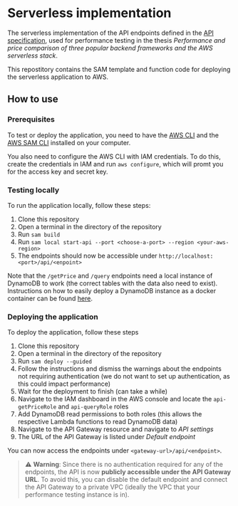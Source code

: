 # Serverless implementation

The serverless implementation of the API endpoints defined in the [API specification](https://github.com/frameworks-serverless-performance/api-specification), used for performance testing in the thesis *Performance and price comparison of three popular backend frameworks and the AWS serverless stack*.

This repostitory contains the SAM template and function code for deploying the serverless application to AWS.

## How to use
### Prerequisites
To test or deploy the application, you need to have the [AWS CLI](https://docs.aws.amazon.com/cli/latest/userguide/getting-started-install.html) and the [AWS SAM CLI](https://docs.aws.amazon.com/serverless-application-model/latest/developerguide/install-sam-cli.html) installed on your computer.

You also need to configure the AWS CLI with IAM credentials. To do this, create the credentials in IAM and run `aws configure`, which will promt you for the access key and secret key.

### Testing locally
To run the application locally, follow these steps:
1. Clone this repository
2. Open a terminal in the directory of the repository
3. Run `sam build`
4. Run `sam local start-api --port <choose-a-port> --region <your-aws-region>`
5. The endpoints should now be accessible under `http://localhost:<port>/api/<enpoint>`

Note that the `/getPrice` and `/query` endpoints need a local instance of DynamoDB to work (the correct tables with the data also need to exist). Instructions on how to easily deploy a DynamoDB instance as a docker container can be found [here](https://docs.aws.amazon.com/amazondynamodb/latest/developerguide/DynamoDBLocal.DownloadingAndRunning.html).

### Deploying the application
To deploy the application, follow these steps
1. Clone this repository
2. Open a terminal in the directory of the repository
3. Run `sam deploy --guided`
4. Follow the instructions and dismiss the warnings about the endpoints not requiring authentication (we do not want to set up authentication, as this could impact performance)
5. Wait for the deployment to finish (can take a while)
6. Navigate to the IAM dashboard in the AWS console and locate the `api-getPriceRole` and `api-queryRole` roles
7. Add DynamoDB read permissions to both roles (this allows the respective Lambda functions to read DynamoDB data)
8. Navigate to the API Gateway resource and navigate to _API settings_
9. The URL of the API Gateway is listed under _Default endpoint_

You can now access the endpoints under `<gateway-url>/api/<endpoint>`.

> :warning: **Warning**: Since there is no authentication required for any of the endpoints, the API is now **publicly accessible under the API Gateway URL**. To avoid this, you can disable the default endpoint and connect the API Gateway to a private VPC (ideally the VPC that your performance testing instance is in).
